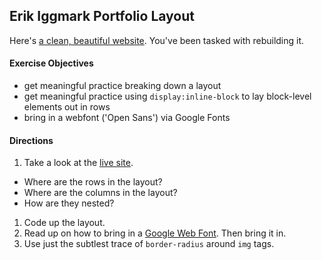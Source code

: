 ## Erik Iggmark Portfolio Layout

Here's [a clean, beautiful website](http://www.erikiggmark.se/). You've been tasked with rebuilding it.

#### Exercise Objectives

- get meaningful practice breaking down a layout
- get meaningful practice using `display:inline-block` to lay block-level elements out in rows
- bring in a webfont ('Open Sans') via Google Fonts

#### Directions

1. Take a look at the [live site](http://www.erikiggmark.se/).
  - Where are the rows in the layout?
  - Where are the columns in the layout?
  - How are they nested?
1. Code up the layout.
1. Read up on how to bring in a [Google Web Font](https://developers.google.com/fonts/docs/getting_started). Then bring it in.
1. Use just the subtlest trace of `border-radius` around `img` tags.
